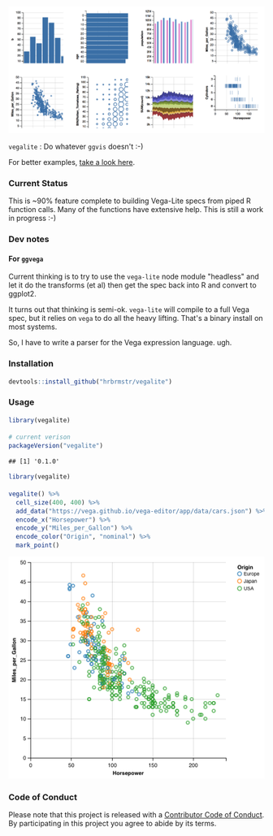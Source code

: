 ![](gallery.png)

`vegalite` : Do whatever `ggvis` doesn't :-)

For better examples, [take a look here](http://rud.is/projects/vegalite01.html).

### Current Status

This is ~90% feature complete to building Vega-Lite specs from piped R function calls. Many of the functions have extensive help. This is still a work in progress :-)

### Dev notes

#### For `ggvega`

Current thinking is to try to use the `vega-lite` node module "headless" and let it do the transforms (et al) then get the spec back into R and convert to ggplot2.

It turns out that thinking is semi-ok. `vega-lite` will compile to a full Vega spec, but it relies on `vega` to do all the heavy lifting. That's a binary install on most systems.

So, I have to write a parser for the Vega expression language. ugh.

### Installation


```r
devtools::install_github("hrbrmstr/vegalite")
```



### Usage


```r
library(vegalite)

# current verison
packageVersion("vegalite")
```

```
## [1] '0.1.0'
```


```r
library(vegalite)

vegalite() %>% 
  cell_size(400, 400) %>% 
  add_data("https://vega.github.io/vega-editor/app/data/cars.json") %>% 
  encode_x("Horsepower") %>% 
  encode_y("Miles_per_Gallon") %>% 
  encode_color("Origin", "nominal") %>% 
  mark_point()
```

![](vega.png)

### Code of Conduct

Please note that this project is released with a [Contributor Code of Conduct](CONDUCT.md). By participating in this project you agree to abide by its terms.

